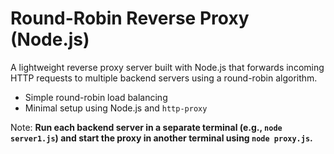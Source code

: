 # Round-Robin Reverse Proxy (Node.js)

A lightweight reverse proxy server built with Node.js that forwards incoming HTTP requests to multiple backend servers using a round-robin algorithm.

- Simple round-robin load balancing
- Minimal setup using Node.js and `http-proxy`

Note: 
**Run each backend server in a separate terminal (e.g., `node server1.js`) and start the proxy in another terminal using `node proxy.js`.**
